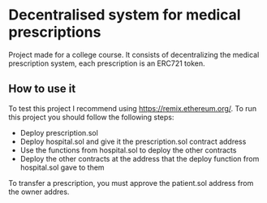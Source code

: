 # Decentralised system for medical prescriptions


Project made for a college course. It consists of decentralizing the medical prescription system, each prescription is an ERC721 token.

## How to use it

To test this project I recommend using https://remix.ethereum.org/. To run this project you should follow the following steps:

* Deploy prescription.sol
* Deploy hospital.sol and give it the prescription.sol contract address
* Use the functions from hospital.sol to deploy the other contracts
* Deploy the other contracts at the address that the deploy function from hospital.sol gave to them

To transfer a prescription, you must approve the patient.sol address from the owner addres.
